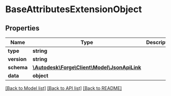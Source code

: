 # BaseAttributesExtensionObject

## Properties
Name | Type | Description | Notes
------------ | ------------- | ------------- | -------------
**type** | **string** |  | 
**version** | **string** |  | 
**schema** | [**\Autodesk\Forge\Client\Model\JsonApiLink**](JsonApiLink.md) |  | 
**data** | **object** |  | [optional] 

[[Back to Model list]](../README.md#documentation-for-models) [[Back to API list]](../README.md#documentation-for-api-endpoints) [[Back to README]](../README.md)


